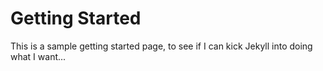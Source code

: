 # Getting Started

This is a sample getting started page, to see if I can kick Jekyll into
doing what I want...